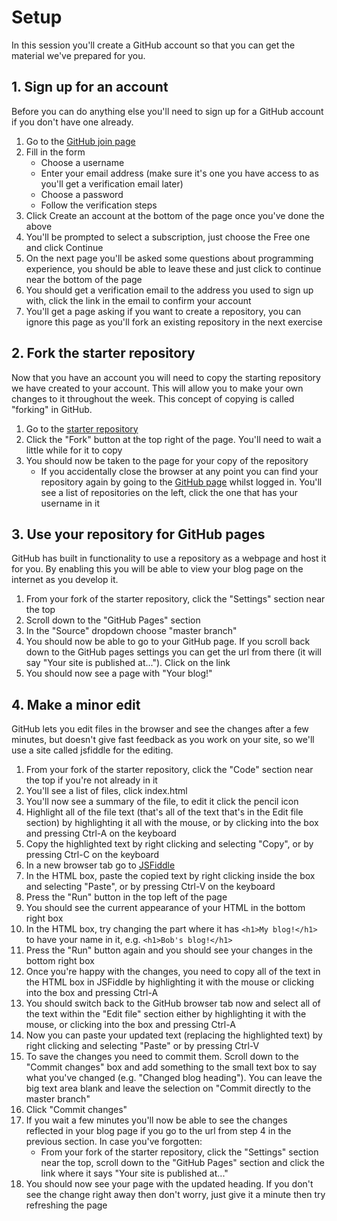 # Setup

In this session you'll create a GitHub account so that you can get the material we've prepared for you.

## 1. Sign up for an account
Before you can do anything else you'll need to sign up for a GitHub account if you don't have one already.

1. Go to the [GitHub join page](https://github.com/join)
2. Fill in the form
    - Choose a username
    - Enter your email address (make sure it's one you have access to as you'll get a verification email later)
    - Choose a password
    - Follow the verification steps
3. Click Create an account at the bottom of the page once you've done the above
4. You'll be prompted to select a subscription, just choose the Free one and click Continue
5. On the next page you'll be asked some questions about programming experience, you should be able to leave these and just click to continue near the bottom of the page
6. You should get a verification email to the address you used to sign up with, click the link in the email to confirm your account
7. You'll get a page asking if you want to create a repository, you can ignore this page as you'll fork an existing repository in the next exercise

## 2. Fork the starter repository
Now that you have an account you will need to copy the starting repository we have created to your account. This will allow you to make your own changes to it throughout the week. This concept of copying is called "forking" in GitHub.

1. Go to the [starter repository](https://github.com/OmNomRarg/pt-web)
2. Click the "Fork" button at the top right of the page. You'll need to wait a little while for it to copy
3. You should now be taken to the page for your copy of the repository
    - If you accidentally close the browser at any point you can find your repository again by going to the [GitHub page](https://github.com/) whilst logged in. You'll see a list of repositories on the left, click the one that has your username in it

## 3. Use your repository for GitHub pages
GitHub has built in functionality to use a repository as a webpage and host it for you. By enabling this you will be able to view your blog page on the internet as you develop it.

1. From your fork of the starter repository, click the "Settings" section near the top
2. Scroll down to the "GitHub Pages" section
3. In the "Source" dropdown choose "master branch"
4. You should now be able to go to your GitHub page. If you scroll back down to the GitHub pages settings you can get the url from there (it will say "Your site is published at..."). Click on the link
5. You should now see a page with "Your blog!"

## 4. Make a minor edit
GitHub lets you edit files in the browser and see the changes after a few minutes, but doesn't give fast feedback as you work on your site, so we'll use a site called jsfiddle for the editing.

1. From your fork of the starter repository, click the "Code" section near the top if you're not already in it
2. You'll see a list of files, click index.html
3. You'll now see a summary of the file, to edit it click the pencil icon
4. Highlight all of the file text (that's all of the text that's in the Edit file section) by highlighting it all with the mouse, or by clicking into the box and pressing Ctrl-A on the keyboard
5. Copy the highlighted text by right clicking and selecting "Copy", or by pressing Ctrl-C on the keyboard
6. In a new browser tab go to [JSFiddle](https://jsfiddle.net/)
7. In the HTML box, paste the copied text by right clicking inside the box and selecting "Paste", or by pressing Ctrl-V on the keyboard
8. Press the "Run" button in the top left of the page
9. You should see the current appearance of your HTML in the bottom right box
10. In the HTML box, try changing the part where it has `<h1>My blog!</h1>` to have your name in it, e.g. `<h1>Bob's blog!</h1>`
11. Press the "Run" button again and you should see your changes in the bottom right box
12. Once you're happy with the changes, you need to copy all of the text in the HTML box in JSFiddle by highlighting it with the mouse or clicking into the box and pressing Ctrl-A
13. You should switch back to the GitHub browser tab now and select all of the text within the "Edit file" section either by highlighting it with the mouse, or clicking into the box and pressing Ctrl-A
14. Now you can paste your updated text (replacing the highlighted text) by right clicking and selecting "Paste" or by pressing Ctrl-V
15. To save the changes you need to commit them. Scroll down to the "Commit changes" box and add something to the small text box to say what you've changed (e.g. "Changed blog heading"). You can leave the big text area blank and leave the selection on "Commit directly to the master branch"
16. Click "Commit changes"
17. If you wait a few minutes you'll now be able to see the changes reflected in your blog page if you go to the url from step 4 in the previous section. In case you've forgotten:
    - From your fork of the starter repository, click the "Settings" section near the top, scroll down to the "GitHub Pages" section and click the link where it says "Your site is published at..."
18. You should now see your page with the updated heading. If you don't see the change right away then don't worry, just give it a minute then try refreshing the page